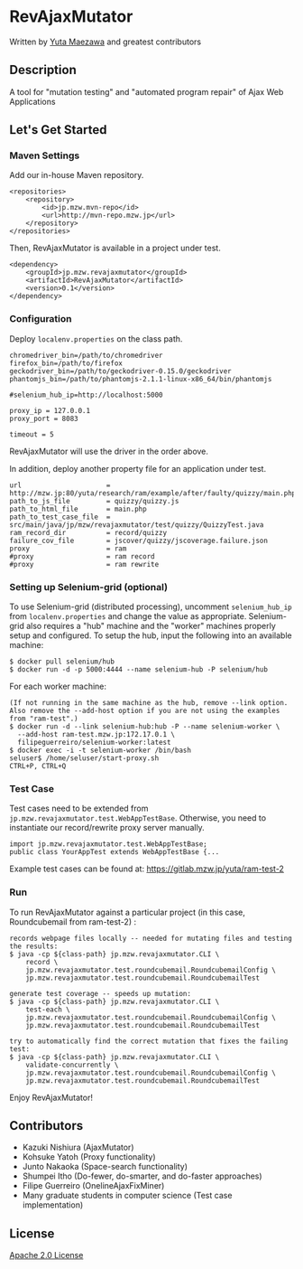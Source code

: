 # RevAjaxMutator
Written by [Yuta Maezawa](http://mzw.jp) and greatest contributors

## Description
A tool for "mutation testing" and "automated program repair" of Ajax Web Applications

## Let's Get Started

### Maven Settings
Add our in-house Maven repository.
```
<repositories>
	<repository>
		<id>jp.mzw.mvn-repo</id>
		<url>http://mvn-repo.mzw.jp</url>
	</repository>
</repositories>
```
Then, RevAjaxMutator is available in a project under test.
```
<dependency>
	<groupId>jp.mzw.revajaxmutator</groupId>
	<artifactId>RevAjaxMutator</artifactId>
	<version>0.1</version>
</dependency>
```

### Configuration
Deploy ``localenv.properties`` on the class path.
```
chromedriver_bin=/path/to/chromedriver
firefox_bin=/path/to/firefox
geckodriver_bin=/path/to/geckodriver-0.15.0/geckodriver
phantomjs_bin=/path/to/phantomjs-2.1.1-linux-x86_64/bin/phantomjs

#selenium_hub_ip=http://localhost:5000

proxy_ip = 127.0.0.1
proxy_port = 8083

timeout = 5
``` 
RevAjaxMutator will use the driver in the order above.

In addition, deploy another property file for an application under test.
```
url 					= http://mzw.jp:80/yuta/research/ram/example/after/faulty/quizzy/main.php
path_to_js_file 		= quizzy/quizzy.js
path_to_html_file 		= main.php
path_to_test_case_file 	= src/main/java/jp/mzw/revajaxmutator/test/quizzy/QuizzyTest.java
ram_record_dir			= record/quizzy
failure_cov_file 		= jscover/quizzy/jscoverage.failure.json
proxy					= ram
#proxy					= ram record
#proxy					= ram rewrite
```

### Setting up Selenium-grid (optional)
To use Selenium-grid (distributed processing), uncomment ``selenium_hub_ip`` from ``localenv.properties`` and change the value as appropriate.
Selenium-grid also requires a "hub" machine and the "worker" machines properly setup and configured.
To setup the hub, input the following into an available machine:
```
$ docker pull selenium/hub
$ docker run -d -p 5000:4444 --name selenium-hub -P selenium/hub
```
For each worker machine:
```
(If not running in the same machine as the hub, remove --link option. Also remove the --add-host option if you are not using the examples from "ram-test".)
$ docker run -d --link selenium-hub:hub -P --name selenium-worker \
  --add-host ram-test.mzw.jp:172.17.0.1 \
  filipeguerreiro/selenium-worker:latest
$ docker exec -i -t selenium-worker /bin/bash
seluser$ /home/seluser/start-proxy.sh
CTRL+P, CTRL+Q
```

### Test Case
Test cases need to be extended from ``jp.mzw.revajaxmutator.test.WebAppTestBase``.
Otherwise, you need to instantiate our record/rewrite proxy server manually.
```
import jp.mzw.revajaxmutator.test.WebAppTestBase;
public class YourAppTest extends WebAppTestBase {...
```

Example test cases can be found at: <https://gitlab.mzw.jp/yuta/ram-test-2>

### Run
To run RevAjaxMutator against a particular project (in this case, Roundcubemail from ram-test-2) :
```
records webpage files locally -- needed for mutating files and testing the results:
$ java -cp ${class-path} jp.mzw.revajaxmutator.CLI \
    record \
    jp.mzw.revajaxmutator.test.roundcubemail.RoundcubemailConfig \
    jp.mzw.revajaxmutator.test.roundcubemail.RoundcubemailTest

generate test coverage -- speeds up mutation:
$ java -cp ${class-path} jp.mzw.revajaxmutator.CLI \
    test-each \
    jp.mzw.revajaxmutator.test.roundcubemail.RoundcubemailConfig \
    jp.mzw.revajaxmutator.test.roundcubemail.RoundcubemailTest
    
try to automatically find the correct mutation that fixes the failing test:
$ java -cp ${class-path} jp.mzw.revajaxmutator.CLI \
    validate-concurrently \
    jp.mzw.revajaxmutator.test.roundcubemail.RoundcubemailConfig \
    jp.mzw.revajaxmutator.test.roundcubemail.RoundcubemailTest
```

Enjoy RevAjaxMutator!

## Contributors
- Kazuki Nishiura (AjaxMutator)
- Kohsuke Yatoh (Proxy functionality)
- Junto Nakaoka (Space-search functionality)
- Shumpei Itho (Do-fewer, do-smarter, and do-faster approaches)
- Filipe Guerreiro (OnelineAjaxFixMiner)
- Many graduate students in computer science (Test case implementation)

## License
[Apache 2.0 License](blob/master/LICENSE)
